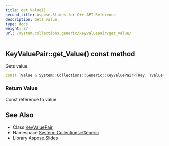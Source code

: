 ```yaml
---
title: get_Value()
second_title: Aspose.Slides for C++ API Reference
description: Gets value.
type: docs
weight: 27
url: /system.collections.generic/keyvaluepair/get_value/
---
```

## KeyValuePair::get_Value() const method


Gets value.

```cpp
const TValue & System::Collections::Generic::KeyValuePair<TKey, TValue>::get_Value() const
```


### Return Value

Const reference to value.

## See Also

* Class [KeyValuePair](../)
* Namespace [System::Collections::Generic](../../)
* Library [Aspose.Slides](../../../)